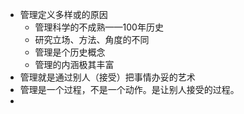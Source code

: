 - 管理定义多样或的原因
	- 管理科学的不成熟——100年历史
	- 研究立场、方法、角度的不同
	- 管理是个历史概念
	- 管理的内涵极其丰富
- 管理就是通过别人（接受）把事情办妥的艺术
- 管理是一个过程，不是一个动作。是让别人接受的过程。
- 
